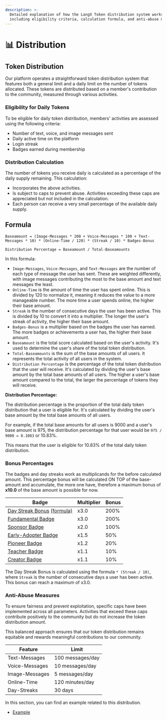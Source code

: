 ```yaml
---
description: >-
  Detailed explanation of how the LangX Token distribution system works,
  including eligibility criteria, calculation formula, and anti-abuse measures.
---
```


# 📊 Distribution

## Token Distribution

Our platform operates a straightforward token distribution system that features both a general limit and a daily limit on the number of tokens allocated. These tokens are distributed based on a member's contribution to the community, measured through various activities.

### Eligibility for Daily Tokens

To be eligible for daily token distribution, members' activities are assessed using the following criteria:

- Number of text, voice, and image messages sent
- Daily active time on the platform
- Login streak
- Badges earned during membership

### Distribution Calculation

The number of tokens you receive daily is calculated as a percentage of the daily supply remaining. This calculation:

- Incorporates the above activities.
- Is subject to caps to prevent abuse. Activities exceeding these caps are appreciated but not included in the calculation.
- Each person can receive a very small percentage of the available daily supply.

## Formula

`Baseamount = (Image-Messages * 200 + Voice-Messages * 100 + Text-Messages * 10) * (Online-Time / 120) * (Streak / 10) * Badges-Bonus`

`Distribution Percentage = Baseamount / Total-Baseamounts`

In this formula:

- `Image-Messages`, `Voice-Messages`, and `Text-Messages` are the number of each type of message the user has sent. These are weighted differently, with image messages contributing the most to the base amount and text messages the least.
- `Online-Time` is the amount of time the user has spent online. This is divided by 120 to normalize it, meaning it reduces the value to a more manageable number. The more time a user spends online, the higher their base amount.
- `Streak` is the number of consecutive days the user has been active. This is divided by 10 to convert it into a multiplier. The longer the user's streak of activity, the higher their base amount.
- `Badges-Bonus` is a multiplier based on the badges the user has earned. The more badges or achievements a user has, the higher their base amount.
- `Baseamount` is the total score calculated based on the user's activity. It's used to determine the user's share of the total token distribution.
- `Total-Baseamounts` is the sum of the base amounts of all users. It represents the total activity of all users in the system.
- `Distribution Percentage` is the percentage of the total token distribution that the user will receive. It's calculated by dividing the user's base amount by the total base amounts of all users. The higher a user's base amount compared to the total, the larger the percentage of tokens they will receive.

**Distribution Percentage:**

The distribution percentage is the proportion of the total daily token distribution that a user is eligible for. It's calculated by dividing the user's base amount by the total base amounts of all users.

For example, if the total base amounts for all users is 9000 and a user's base amount is 975, the distribution percentage for that user would be `975 / 9000 = 0.1083` or 10.83%.

This means that the user is eligible for 10.83% of the total daily token distribution.

### Bonus Percentages

The badges and day streaks work as multiplicands for the before calculated amount. This percentage bonus will be calculated ON TOP of the base-amount and accumulate, the more one have, therefore a maximum bonus of **x10.0** of the base amount is possible for now.

| Badge                                                                                      | Multiplier | Bonus |
| ------------------------------------------------------------------------------------------ | ---------- | ----- |
| [Day Streak Bonus](../../welcome/day-streaks.md) [(formula)](../token/distibution#formula) | x3.0       | 200%  |
| [Fundamental Badge](../../welcome/badges.md#fundamental-badge)                             | x3.0       | 200%  |
| [Sponsor Badge](../../welcome/badges.md#sponsor-badge)                                     | x2.0       | 100%  |
| [Early-Adopter Badge](../../welcome/badges.md#early-adopter-badge)                         | x1.5       | 50%   |
| [Pioneer Badge](../../welcome/badges.md#pioneer-badge)                                     | x1.2       | 20%   |
| [Teacher Badge](../../welcome/badges.md#teacher-badge)                                     | x1.1       | 10%   |
| [Creator Badge](../../welcome/badges.md#creator-badge)                                     | x1.1       | 10%   |

The Day Streak Bonus is calculated using the formula `* (Streak / 10)`, where `Streak` is the number of consecutive days a user has been active. This bonus can reach a maximum of x3.0.

### Anti-Abuse Measures

To ensure fairness and prevent exploitation, specific caps have been implemented across all parameters. Activities that exceed these caps contribute positively to the community but do not increase the token distribution amount.

This balanced approach ensures that our token distribution remains equitable and rewards meaningful contributions to our community.

| Feature        | Limit            |
| -------------- | ---------------- |
| Text-Messages  | 100 messages/day |
| Voice-Messages | 10 messages/day  |
| Image-Messages | 5 messages/day   |
| Online-Time    | 120 minutes/day  |
| Day-Streaks    | 30 days          |

In this section, you can find an example related to this distribution.

- [Example](example.md)
